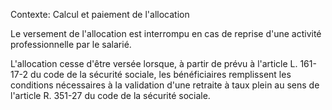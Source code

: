 Contexte: Calcul et paiement de l'allocation

Le versement de l'allocation est interrompu en cas de reprise d'une activité professionnelle par le salarié.

L'allocation cesse d'être versée lorsque, à partir de prévu à l'article L. 161-17-2 du code de la sécurité sociale, les bénéficiaires remplissent les conditions nécessaires à la validation d'une retraite à taux plein au sens de l'article R. 351-27 du code de la sécurité sociale.